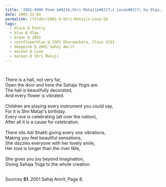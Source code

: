 ```yaml
---
title: '2001-0000 Poem &#8216;Shri Mataji&#8217;s Love&#8217; by Olga, ISPS Dharamshala, Class VIII from 2001 Sahaj Amrit, Page 8'
date: 2001-12-01
permalink: /folder/2001-O-Shri-Matajis-Love-SA
tags:
  - black @ Poetry
  - blue @ Olga
  - brown @ 2001
  - cornflowerblue @ ISPS Dharamshala, Class VIII
  - deeppink @ 2001 Sahaj Amrit
  - maroon @ Love
  - maroon @ Shri Mataji
---
```


<br>

<p>
There is a hall, not very far,<br>
Open the door and here the Sahaja Yogis are.<br>
The hall is beautifully decorated,<br>
And every flower is vibrated.<br>
<br>
Children are playing every instrument you could say,<br>
For it is Shri Mataji's birthday.<br>
Every one is celebrating (all over the nation),<br>
After all it is a cause for celebration.<br>
<br>
There sits Adi Shakti giving every one vibrations,<br>
Making you feel beautiful sensations,<br>
She dazzles everyone with her lovely smile,<br>
Her love is longer than the river Nile,<br>
<br>
She gives you joy beyond imagination,<br>
Giving Sahaja Yoga to the whole creation.
</p>

<br>

<wave-list>
<list-title color="DarkSeaGreen" width="40">Sources</list-title>
  <list-item color="BlanchedAlmond"  width="280"><b>S1. </b> 2001 Sahaj Amrit, Page 8.</list-item>
</wave-list>